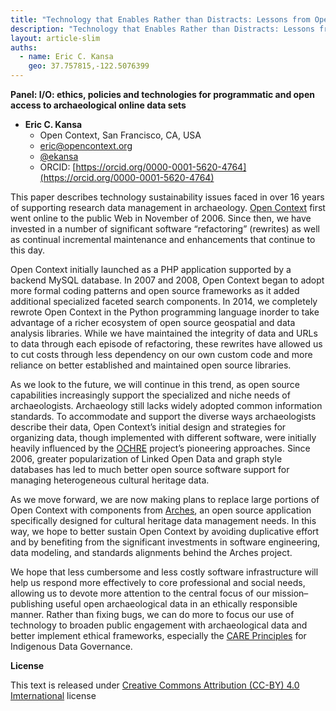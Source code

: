 ```yaml
---
title: "Technology that Enables Rather than Distracts: Lessons from Open Context and Sustaining Open Archaeological Data"
description: "Technology that Enables Rather than Distracts: Lessons from Open Context and Sustaining Open Archaeological Data"
layout: article-slim
auths:
  - name: Eric C. Kansa
    geo: 37.757815,-122.5076399
---
```


**Panel: I/O: ethics, policies and technologies for programmatic and open access to archaeological online data sets**

- **Eric C. Kansa**
  - Open Context, San Francisco, CA, USA
  - [eric@opencontext.org](mailto:eric@opencontext.org)
  - [@ekansa](https://twitter.com/ekansa)
  - ORCID: [https://orcid.org/0000-0001-5620-4764](https://orcid.org/0000-0001-5620-4764)


This paper describes technology sustainability issues faced in over 16 years of supporting research data management in archaeology. 
[Open Context](https://opencontext.org/) first went online to the public Web in November of 2006. Since then, we have invested in a number of significant software “refactoring” (rewrites) as well as continual incremental maintenance and enhancements that continue to this day. 

Open Context initially launched as a PHP application supported by a backend MySQL database. In 2007 and 2008, Open Context began to adopt more formal coding patterns and open source frameworks as it added additional specialized faceted search components. In 2014, we completely rewrote Open Context in the Python programming language inorder to take advantage of a richer ecosystem of open source geospatial and data analysis libraries. While we have maintained the integrity of data and URLs to data through each episode of refactoring, these rewrites have allowed us to cut costs through less dependency on our own custom code and more reliance on better established and maintained open source libraries. 

As we look to the future, we will continue in this trend, as open source capabilities increasingly support the specialized and niche needs of archaeologists. Archaeology still lacks widely adopted common information standards. To accommodate and support the diverse ways archaeologists describe their data, Open Context’s initial design and strategies for organizing data, though implemented with different software, were initially heavily influenced by the [OCHRE](https://voices.uchicago.edu/crescat/) project’s pioneering approaches. Since 2006, greater popularization of Linked Open Data and graph style databases has led to much better open source software support for managing heterogeneous cultural heritage data.

As we move forward, we are now making plans to replace large portions of Open Context with components from [Arches](https://archesproject.org/), an open source application specifically designed for cultural heritage data management needs. In this way, we hope to better sustain Open Context by avoiding duplicative effort and by benefiting from the significant investments in software engineering, data modeling, and standards alignments behind the Arches project.

We hope that less cumbersome and less costly software infrastructure will help us respond more effectively to core professional and social needs, allowing us to devote more attention to the central focus of our mission– publishing useful open archaeological data in an ethically responsible manner. Rather than fixing bugs, we can do more to focus our use of technology to broaden public engagement with archaeological data and better implement ethical frameworks, especially the [CARE Principles](https://www.gida-global.org/care) for Indigenous Data Governance. 



**License**

This text is released under [Creative Commons Attribution (CC-BY) 4.0 Imternational](https://creativecommons.org/licenses/by/4.0/) license
